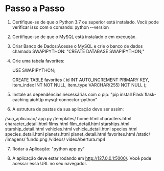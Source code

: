 # Passo a Passo
 1. Certifique-se de que o Python 3.7 ou superior está instalado. Você pode verificar isso com o comando: python --version
    
 2. Certifique-se de que o MySQL está instalado e em execução.
 
 3. Criar Banco de Dados:Acesse o MySQL e crie o banco de dados chamado SWAPIPYTHON: "CREATE DATABASE SWAPIPYTHON;"
    
 4. Crie uma tabela favorites:

    USE SWAPIPYTHON;

    CREATE TABLE favorites (
        id INT AUTO_INCREMENT PRIMARY KEY,
        item_index INT NOT NULL,
        item_type VARCHAR(255) NOT NULL
    );


5. Instale as dependências necessárias com o pip: "pip install Flask flask-caching aiohttp mysql-connector-python"
   
6. A estrutura de pastas da sua aplicação deve ser assim:

/sua_aplicacao/
    app.py 
    /templates/
        home.html
        characters.html
        character_detail.html
        films.html
        film_detail.html
        starships.html
        starship_detail.html
        vehicles.html
        vehicle_detail.html
        species.html
        species_detail.html
        planets.html
        planet_detail.html
        favorites.html
    /static/
        /imagens/
            fundo.png
        /videos/
            videoAbertura.mp4
            

7. Rodar a Aplicação: "python app.py"
   
8. A aplicação deve estar rodando em http://127.0.0.1:5000/. Você pode acessar essa URL no seu navegador.

